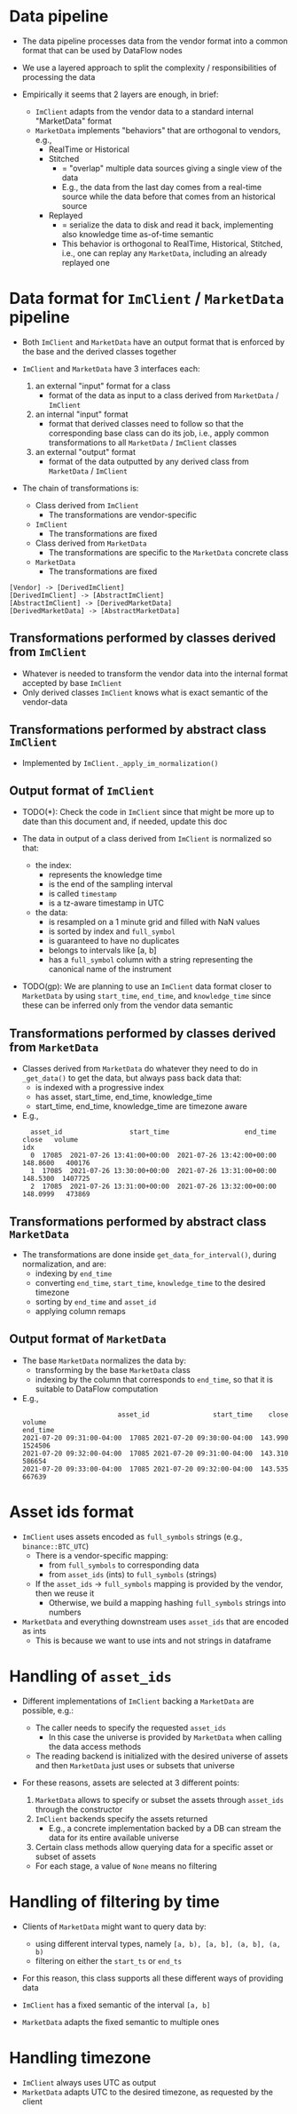 # Data pipeline
- The data pipeline processes data from the vendor format into a common format that 
  can be used by DataFlow nodes

- We use a layered approach to split the complexity / responsibilities of
  processing the data

- Empirically it seems that 2 layers are enough, in brief:
    - `ImClient` adapts from the vendor data to a standard internal "MarketData"
      format
    - `MarketData` implements "behaviors" that are orthogonal to vendors, e.g.,
        - RealTime or Historical
        - Stitched
          - = "overlap" multiple data sources giving a single view of the data
          - E.g., the data from the last day comes from a real-time source while
            the data before that comes from an historical source
      - Replayed
          - = serialize the data to disk and read it back, implementing also
            knowledge time as-of-time semantic
          - This behavior is orthogonal to RealTime, Historical, Stitched, i.e.,
            one can replay any `MarketData`, including an already replayed one

# Data format for `ImClient` / `MarketData` pipeline
- Both `ImClient` and `MarketData` have an output format that is enforced by the
  base and the derived classes together
- `ImClient` and `MarketData` have 3 interfaces each:
    1) an external "input" format for a class
        - format of the data as input to a class derived from `MarketData` /
          `ImClient`
    2) an internal "input" format
        - format that derived classes need to follow so that the corresponding base
          class can do its job, i.e., apply common transformations to all
          `MarketData` / `ImClient` classes
    3) an external "output" format
        - format of the data outputted by any derived class from `MarketData` /
          `ImClient`

- The chain of transformations is:
    - Class derived from `ImClient`
      - The transformations are vendor-specific
    - `ImClient`
      - The transformations are fixed
    - Class derived from `MarketData`
      - The transformations are specific to the `MarketData` concrete class
    - `MarketData`
        - The transformations are fixed

```plantuml
[Vendor] -> [DerivedImClient]
[DerivedImClient] -> [AbstractImClient]
[AbstractImClient] -> [DerivedMarketData] 
[DerivedMarketData] -> [AbstractMarketData]
```

## Transformations performed by classes derived from `ImClient`
- Whatever is needed to transform the vendor data into the internal format accepted
  by base `ImClient`
- Only derived classes `ImClient` knows what is exact semantic of the vendor-data
 
## Transformations performed by abstract class `ImClient`
- Implemented by `ImClient._apply_im_normalization()`

## Output format of `ImClient`
- TODO(*): Check the code in `ImClient` since that might be more up to date than
  this document and, if needed, update this doc
 
- The data in output of a class derived from `ImClient` is normalized so that:
    - the index:
      - represents the knowledge time
      - is the end of the sampling interval
      - is called `timestamp`
      - is a tz-aware timestamp in UTC
    - the data:
      - is resampled on a 1 minute grid and filled with NaN values
      - is sorted by index and `full_symbol`
      - is guaranteed to have no duplicates
      - belongs to intervals like [a, b]
      - has a `full_symbol` column with a string representing the canonical name
        of the instrument

- TODO(gp): We are planning to use an `ImClient` data format closer to `MarketData`
  by using `start_time`, `end_time`, and `knowledge_time` since these can be
  inferred only from the vendor data semantic

## Transformations performed by classes derived from `MarketData`
- Classes derived from `MarketData` do whatever they need to do in `_get_data()` to
  get the data, but always pass back data that:
    - is indexed with a progressive index
    - has asset, start_time, end_time, knowledge_time
    - start_time, end_time, knowledge_time are timezone aware
- E.g.,
  ```
    asset_id                 start_time                   end_time     close   volume
  idx
    0  17085  2021-07-26 13:41:00+00:00  2021-07-26 13:42:00+00:00  148.8600   400176
    1  17085  2021-07-26 13:30:00+00:00  2021-07-26 13:31:00+00:00  148.5300  1407725
    2  17085  2021-07-26 13:31:00+00:00  2021-07-26 13:32:00+00:00  148.0999   473869
  ```

## Transformations performed by abstract class `MarketData`
- The transformations are done inside `get_data_for_interval()`, during normalization,
  and are:
  - indexing by `end_time`
  - converting `end_time`, `start_time`, `knowledge_time` to the desired timezone
  - sorting by `end_time` and `asset_id`
  - applying column remaps

## Output format of `MarketData`
- The base `MarketData` normalizes the data by:
    - transforming by the base `MarketData` class
    - indexing by the column that corresponds to `end_time`, so that it is suitable
      to DataFlow computation
- E.g.,
  ```
                          asset_id                start_time    close   volume
  end_time
  2021-07-20 09:31:00-04:00  17085 2021-07-20 09:30:00-04:00  143.990  1524506
  2021-07-20 09:32:00-04:00  17085 2021-07-20 09:31:00-04:00  143.310   586654
  2021-07-20 09:33:00-04:00  17085 2021-07-20 09:32:00-04:00  143.535   667639
  ```

# Asset ids format
- `ImClient` uses assets encoded as `full_symbols` strings (e.g., `binance::BTC_UTC`)
  - There is a vendor-specific mapping:
    - from `full_symbols` to corresponding data
    - from `asset_ids` (ints) to `full_symbols` (strings)
  - If the `asset_ids` -> `full_symbols` mapping is provided by the vendor, then we
    reuse it
    - Otherwise, we build a mapping hashing `full_symbols` strings into numbers
- `MarketData` and everything downstream uses `asset_ids` that are encoded as ints
  - This is because we want to use ints and not strings in dataframe

# Handling of `asset_ids`
- Different implementations of `ImClient` backing a `MarketData` are possible,
  e.g.:
    - The caller needs to specify the requested `asset_ids`
        - In this case the universe is provided by `MarketData` when calling the
          data access methods
    - The reading backend is initialized with the desired universe of assets and
      then `MarketData` just uses or subsets that universe

- For these reasons, assets are selected at 3 different points:
    1) `MarketData` allows to specify or subset the assets through `asset_ids`
       through the constructor
    2) `ImClient` backends specify the assets returned
       - E.g., a concrete implementation backed by a DB can stream the data for
         its entire available universe
    3) Certain class methods allow querying data for a specific asset or subset
       of assets
     - For each stage, a value of `None` means no filtering

# Handling of filtering by time
- Clients of `MarketData` might want to query data by:
    - using different interval types, namely `[a, b), [a, b], (a, b], (a, b)`
    - filtering on either the `start_ts` or `end_ts`
- For this reason, this class supports all these different ways of providing
  data

- `ImClient` has a fixed semantic of the interval `[a, b]`
- `MarketData` adapts the fixed semantic to multiple ones

# Handling timezone
- `ImClient` always uses UTC as output
- `MarketData` adapts UTC to the desired timezone, as requested by the client
